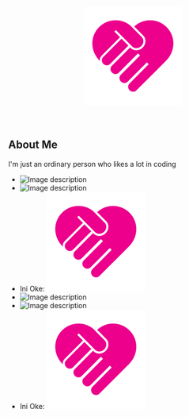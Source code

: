 <p align="center">
  <a href="https://maulahaz.github.io/" target="_blank"><img src="/docs/assets/charity-icon.png" alt="hi" class="inline" width="200"/></a>
  <br><br><br>
</p>

## About Me

I'm just an ordinary person who likes a lot in coding
- <img src="assets/charity-icon.png" alt="Image description">
- ![Image description](charity-icon.png)
- Ini Oke: ![Charity logo](docs/assets/charity-icon.png)
- ![Image description](/maulahaz.github.io/assets/charity-icon.png)
- ![Image description](/maulahaz.github.io/docs/assets/charity-icon.png)
- Ini Oke: <img src="/docs/assets/charity-icon.png" alt="hi" class="inline"/>
